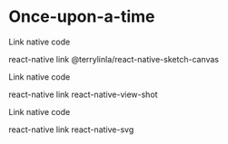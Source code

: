 # Once-upon-a-time

<p>Link native code</p>
react-native link @terrylinla/react-native-sketch-canvas
<br>
<p>Link native code</p>
react-native link react-native-view-shot
<br>
<p>Link native code</p>
react-native link react-native-svg